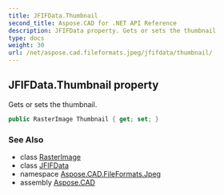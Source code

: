 ```yaml
---
title: JFIFData.Thumbnail
second_title: Aspose.CAD for .NET API Reference
description: JFIFData property. Gets or sets the thumbnail
type: docs
weight: 30
url: /net/aspose.cad.fileformats.jpeg/jfifdata/thumbnail/
---
```

## JFIFData.Thumbnail property

Gets or sets the thumbnail.

```csharp
public RasterImage Thumbnail { get; set; }
```

### See Also

* class [RasterImage](../../../aspose.cad/rasterimage/)
* class [JFIFData](../)
* namespace [Aspose.CAD.FileFormats.Jpeg](../../../aspose.cad.fileformats.jpeg/)
* assembly [Aspose.CAD](../../../)


